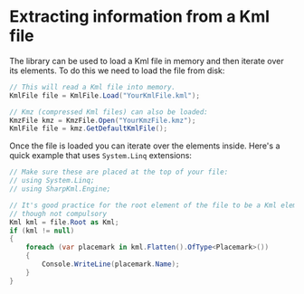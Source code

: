 # Extracting information from a Kml file

The library can be used to load a Kml file in memory and then iterate over its
elements. To do this we need to load the file from disk:

```csharp
// This will read a Kml file into memory.
KmlFile file = KmlFile.Load("YourKmlFile.kml");

// Kmz (compressed Kml files) can also be loaded:
KmzFile kmz = KmzFile.Open("YourKmzFile.kmz");
KmlFile file = kmz.GetDefaultKmlFile();
```

Once the file is loaded you can iterate over the elements inside. Here's a quick
example that uses `System.Linq` extensions:

```csharp
// Make sure these are placed at the top of your file:
// using System.Linq;
// using SharpKml.Engine;

// It's good practice for the root element of the file to be a Kml element,
// though not compulsory
Kml kml = file.Root as Kml;
if (kml != null)
{
    foreach (var placemark in kml.Flatten().OfType<Placemark>())
    {
        Console.WriteLine(placemark.Name);
    }
}
```
